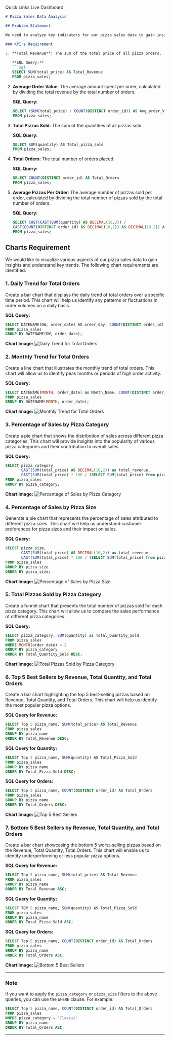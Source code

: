 Quick Links
Live Dashboard

```markdown
# Pizza Sales Data Analysis

## Problem Statement

We need to analyze key indicators for our pizza sales data to gain insights into our business performance. Specifically, we want to calculate the following metrics:

### KPI's Requirement

1. **Total Revenue**: The sum of the total price of all pizza orders.
   
   **SQL Query:**
   ```sql
   SELECT SUM(total_price) AS Total_Revenue 
   FROM pizza_sales;
   ```

2. **Average Order Value**: The average amount spent per order, calculated by dividing the total revenue by the total number of orders.
   
   **SQL Query:**
   ```sql
   SELECT (SUM(total_price) / COUNT(DISTINCT order_id)) AS Avg_order_Value 
   FROM pizza_sales;
   ```

3. **Total Pizzas Sold**: The sum of the quantities of all pizzas sold.
   
   **SQL Query:**
   ```sql
   SELECT SUM(quantity) AS Total_pizza_sold 
   FROM pizza_sales;
   ```

4. **Total Orders**: The total number of orders placed.
   
   **SQL Query:**
   ```sql
   SELECT COUNT(DISTINCT order_id) AS Total_Orders 
   FROM pizza_sales;
   ```

5. **Average Pizzas Per Order**: The average number of pizzas sold per order, calculated by dividing the total number of pizzas sold by the total number of orders.
   
   **SQL Query:**
   ```sql
   SELECT CAST(CAST(SUM(quantity) AS DECIMAL(10,2)) / 
   CAST(COUNT(DISTINCT order_id) AS DECIMAL(10,2)) AS DECIMAL(10,2)) AS Avg_Pizzas_per_order 
   FROM pizza_sales;
   ```

## Charts Requirement

We would like to visualize various aspects of our pizza sales data to gain insights and understand key trends. The following chart requirements are identified:

### 1. Daily Trend for Total Orders

Create a bar chart that displays the daily trend of total orders over a specific time period. This chart will help us identify any patterns or fluctuations in order volumes on a daily basis.

**SQL Query:**
```sql
SELECT DATENAME(DW, order_date) AS order_day, COUNT(DISTINCT order_id) AS total_orders 
FROM pizza_sales
GROUP BY DATENAME(DW, order_date);
```

**Chart Image:**
![Daily Trend for Total Orders](path/to/your/image/daily_trend_orders.png)

### 2. Monthly Trend for Total Orders

Create a line chart that illustrates the monthly trend of total orders. This chart will allow us to identify peak months or periods of high order activity.

**SQL Query:**
```sql
SELECT DATENAME(MONTH, order_date) as Month_Name, COUNT(DISTINCT order_id) as Total_Orders
FROM pizza_sales
GROUP BY DATENAME(MONTH, order_date);
```

**Chart Image:**
![Monthly Trend for Total Orders](path/to/your/image/monthly_trend_orders.png)

### 3. Percentage of Sales by Pizza Category

Create a pie chart that shows the distribution of sales across different pizza categories. This chart will provide insights into the popularity of various pizza categories and their contribution to overall sales.

**SQL Query:**
```sql
SELECT pizza_category, 
       CAST(SUM(total_price) AS DECIMAL(10,2)) as total_revenue,
       CAST(SUM(total_price) * 100 / (SELECT SUM(total_price) from pizza_sales) AS DECIMAL(10,2)) AS PCT
FROM pizza_sales
GROUP BY pizza_category;
```

**Chart Image:**
![Percentage of Sales by Pizza Category](path/to/your/image/sales_by_category.png)

### 4. Percentage of Sales by Pizza Size

Generate a pie chart that represents the percentage of sales attributed to different pizza sizes. This chart will help us understand customer preferences for pizza sizes and their impact on sales.

**SQL Query:**
```sql
SELECT pizza_size, 
       CAST(SUM(total_price) AS DECIMAL(10,2)) as total_revenue,
       CAST(SUM(total_price) * 100 / (SELECT SUM(total_price) from pizza_sales) AS DECIMAL(10,2)) AS PCT
FROM pizza_sales
GROUP BY pizza_size
ORDER BY pizza_size;
```

**Chart Image:**
![Percentage of Sales by Pizza Size](path/to/your/image/sales_by_size.png)

### 5. Total Pizzas Sold by Pizza Category

Create a funnel chart that presents the total number of pizzas sold for each pizza category. This chart will allow us to compare the sales performance of different pizza categories.

**SQL Query:**
```sql
SELECT pizza_category, SUM(quantity) as Total_Quantity_Sold
FROM pizza_sales
WHERE MONTH(order_date) = 2
GROUP BY pizza_category
ORDER BY Total_Quantity_Sold DESC;
```

**Chart Image:**
![Total Pizzas Sold by Pizza Category](path/to/your/image/pizzas_by_category.png)

### 6. Top 5 Best Sellers by Revenue, Total Quantity, and Total Orders

Create a bar chart highlighting the top 5 best-selling pizzas based on Revenue, Total Quantity, and Total Orders. This chart will help us identify the most popular pizza options.

**SQL Query for Revenue:**
```sql
SELECT Top 5 pizza_name, SUM(total_price) AS Total_Revenue
FROM pizza_sales
GROUP BY pizza_name
ORDER BY Total_Revenue DESC;
```

**SQL Query for Quantity:**
```sql
SELECT Top 5 pizza_name, SUM(quantity) AS Total_Pizza_Sold
FROM pizza_sales
GROUP BY pizza_name
ORDER BY Total_Pizza_Sold DESC;
```

**SQL Query for Orders:**
```sql
SELECT Top 5 pizza_name, COUNT(DISTINCT order_id) AS Total_Orders
FROM pizza_sales
GROUP BY pizza_name
ORDER BY Total_Orders DESC;
```

**Chart Image:**
![Top 5 Best Sellers](path/to/your/image/top_5_best_sellers.png)

### 7. Bottom 5 Best Sellers by Revenue, Total Quantity, and Total Orders

Create a bar chart showcasing the bottom 5 worst-selling pizzas based on the Revenue, Total Quantity, Total Orders. This chart will enable us to identify underperforming or less popular pizza options.

**SQL Query for Revenue:**
```sql
SELECT Top 5 pizza_name, SUM(total_price) AS Total_Revenue
FROM pizza_sales
GROUP BY pizza_name
ORDER BY Total_Revenue ASC;
```

**SQL Query for Quantity:**
```sql
SELECT TOP 5 pizza_name, SUM(quantity) AS Total_Pizza_Sold
FROM pizza_sales
GROUP BY pizza_name
ORDER BY Total_Pizza_Sold ASC;
```

**SQL Query for Orders:**
```sql
SELECT Top 5 pizza_name, COUNT(DISTINCT order_id) AS Total_Orders
FROM pizza_sales
GROUP BY pizza_name
ORDER BY Total_Orders ASC;
```

**Chart Image:**
![Bottom 5 Best Sellers](path/to/your/image/bottom_5_best_sellers.png)

---

### Note

If you want to apply the `pizza_category` or `pizza_size` filters to the above queries, you can use the `WHERE` clause. For example:

```sql
SELECT Top 5 pizza_name, COUNT(DISTINCT order_id) AS Total_Orders
FROM pizza_sales
WHERE pizza_category = 'Classic'
GROUP BY pizza_name
ORDER BY Total_Orders ASC;
```

---
